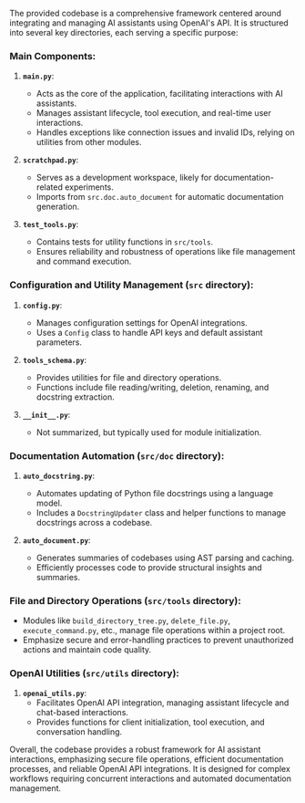 The provided codebase is a comprehensive framework centered around integrating and managing AI assistants using OpenAI's API. It is structured into several key directories, each serving a specific purpose:

### Main Components:

1. **`main.py`**: 
   - Acts as the core of the application, facilitating interactions with AI assistants.
   - Manages assistant lifecycle, tool execution, and real-time user interactions.
   - Handles exceptions like connection issues and invalid IDs, relying on utilities from other modules.

2. **`scratchpad.py`**: 
   - Serves as a development workspace, likely for documentation-related experiments.
   - Imports from `src.doc.auto_document` for automatic documentation generation.

3. **`test_tools.py`**: 
   - Contains tests for utility functions in `src/tools`.
   - Ensures reliability and robustness of operations like file management and command execution.

### Configuration and Utility Management (`src` directory):

1. **`config.py`**: 
   - Manages configuration settings for OpenAI integrations.
   - Uses a `Config` class to handle API keys and default assistant parameters.

2. **`tools_schema.py`**: 
   - Provides utilities for file and directory operations.
   - Functions include file reading/writing, deletion, renaming, and docstring extraction.

3. **`__init__.py`**: 
   - Not summarized, but typically used for module initialization.

### Documentation Automation (`src/doc` directory):

1. **`auto_docstring.py`**: 
   - Automates updating of Python file docstrings using a language model.
   - Includes a `DocstringUpdater` class and helper functions to manage docstrings across a codebase.

2. **`auto_document.py`**: 
   - Generates summaries of codebases using AST parsing and caching.
   - Efficiently processes code to provide structural insights and summaries.

### File and Directory Operations (`src/tools` directory):

- Modules like `build_directory_tree.py`, `delete_file.py`, `execute_command.py`, etc., manage file operations within a project root.
- Emphasize secure and error-handling practices to prevent unauthorized actions and maintain code quality.

### OpenAI Utilities (`src/utils` directory):

1. **`openai_utils.py`**: 
   - Facilitates OpenAI API integration, managing assistant lifecycle and chat-based interactions.
   - Provides functions for client initialization, tool execution, and conversation handling.

Overall, the codebase provides a robust framework for AI assistant interactions, emphasizing secure file operations, efficient documentation processes, and reliable OpenAI API integrations. It is designed for complex workflows requiring concurrent interactions and automated documentation management.